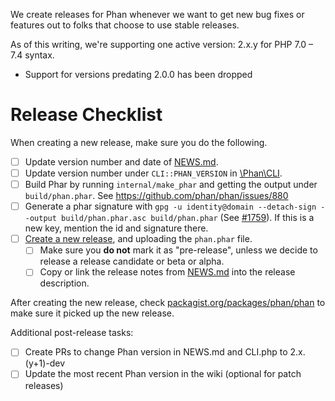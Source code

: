 We create releases for Phan whenever we want to get new bug fixes or features out to folks that choose to use stable releases.

As of this writing, we're supporting one active version: 2.x.y for PHP 7.0 – 7.4 syntax.

- Support for versions predating 2.0.0 has been dropped

# Release Checklist

When creating a new release, make sure you do the following.

- [ ] Update version number and date of [NEWS.md](https://github.com/phan/phan/blob/master/NEWS.md).
- [ ] Update version number under `CLI::PHAN_VERSION` in [\Phan\CLI](https://github.com/phan/phan/blob/master/src/Phan/CLI.php#L59).
- [ ] Build Phar by running `internal/make_phar` and getting the output under `build/phan.phar`. See https://github.com/phan/phan/issues/880
- [ ] Generate a phar signature with `gpg -u identity@domain --detach-sign --output build/phan.phar.asc build/phan.phar` (See [#1759](https://github.com/phan/phan/issues/1759)). If this is a new key, mention the id and signature there.
- [ ] [Create a new release](https://github.com/phan/phan/releases), and uploading the `phan.phar` file.
  - [ ] Make sure you **do not** mark it as "pre-release", unless we decide to release a release candidate or beta or alpha.
  - [ ] Copy or link the release notes from [NEWS.md](https://github.com/phan/phan/blob/master/NEWS.md) into the release description.

After creating the new release, check [packagist.org/packages/phan/phan](https://packagist.org/packages/phan/phan) to make sure it picked up the new release.

Additional post-release tasks:

- [ ] Create PRs to change Phan version in NEWS.md and CLI.php to 2.x.(y+1)-dev
- [ ] Update the most recent Phan version in the wiki (optional for patch releases)
